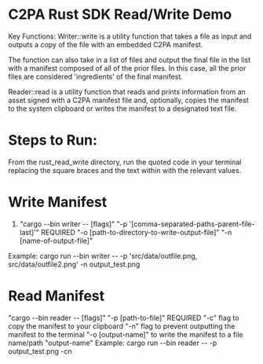 # C2PA Rust SDK Read/Write Demo

Key Functions:
Writer::write is a utility function that takes a file as input and outputs a copy of the file with an embedded C2PA manifest.



The function can also take in a list of files and output the final file in the list with a manifest composed of all of the prior files. In this case, all the prior files are considered 'ingredients' of the final manifest.

Reader::read is a utility function that reads and prints information from an asset signed with a C2PA manifest file and, optionally, copies the manifest to the system clipboard or writes the manifest to a designated text file.


# Steps to Run:
From the rust_read_write directory, run the quoted code in your terminal replacing the square braces and the text within with the relevant values.

# Write Manifest

1. "cargo --bin writer -- [flags]"
"-p '[comma-separated-paths-parent-file-last]'" REQUIRED
"-o [path-to-directory-to-write-output-file]"
"-n [name-of-output-file]"

Example: 
cargo run --bin writer -- -p 'src/data/outfile.png, src/data/outfile2.png' -n output_test.png

# Read Manifest

"cargo --bin reader -- [flags]"
"-p [path-to-file]" REQUIRED
"-c" flag to copy the manifest to your clipboard
"-n" flag to prevent outputting the manifest to the terminal
"-o [output-name]" to write the manifest to a file name/path "output-name"
Example: 
cargo run --bin reader -- -p output_test.png -cn
